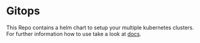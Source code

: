# Gitops
This Repo contains a helm chart to setup your multiple kubernetes clusters.  
For further information how to use take a look at [docs](docs).
